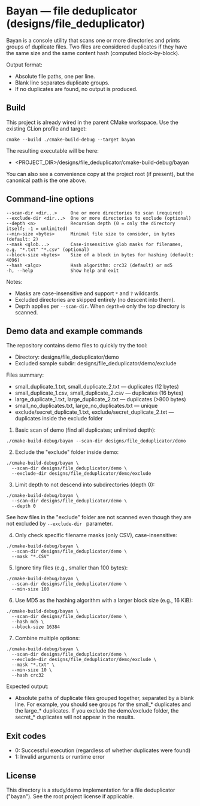 # Bayan — file deduplicator (designs/file_deduplicator)

Bayan is a console utility that scans one or more directories and prints groups of duplicate files. Two files are considered duplicates if they have the same size and the same content hash (computed block-by-block).

Output format:
- Absolute file paths, one per line.
- Blank line separates duplicate groups.
- If no duplicates are found, no output is produced.

## Build

This project is already wired in the parent CMake workspace. Use the existing CLion profile and target:

```
cmake --build ./cmake-build-debug --target bayan
```

The resulting executable will be here:
- <PROJECT_DIR>/designs/file_deduplicator/cmake-build-debug/bayan

You can also see a convenience copy at the project root (if present), but the canonical path is the one above.

## Command‑line options

```
--scan-dir <dir...>     One or more directories to scan (required)
--exclude-dir <dir...>  One or more directories to exclude (optional)
--depth <n>             Recursion depth (0 = only the directory itself; -1 = unlimited)
--min-size <bytes>      Minimal file size to consider, in bytes (default: 2)
--mask <glob...>        Case-insensitive glob masks for filenames, e.g. "*.txt" "*.csv" (optional)
--block-size <bytes>    Size of a block in bytes for hashing (default: 4096)
--hash <algo>           Hash algorithm: crc32 (default) or md5
-h, --help              Show help and exit
```

Notes:
- Masks are case-insensitive and support `*` and `?` wildcards.
- Excluded directories are skipped entirely (no descent into them).
- Depth applies per `--scan-dir`. When `depth=0` only the top directory is scanned.

## Demo data and example commands

The repository contains demo files to quickly try the tool:
- Directory: designs/file_deduplicator/demo
- Excluded sample subdir: designs/file_deduplicator/demo/exclude

Files summary:
- small_duplicate_1.txt, small_duplicate_2.txt — duplicates (12 bytes)
- small_duplicate_1.csv, small_duplicate_2.csv — duplicates (16 bytes)
- large_duplicate_1.txt, large_duplicate_2.txt — duplicates (>800 bytes)
- small_no_duplicates.txt, large_no_duplicates.txt — unique
- exclude/secret_duplicate_1.txt, exclude/secret_duplicate_2.txt — duplicates inside the exclude folder

1) Basic scan of demo (find all duplicates; unlimited depth):
```
./cmake-build-debug/bayan --scan-dir designs/file_deduplicator/demo
```

2) Exclude the "exclude" folder inside demo:
```
./cmake-build-debug/bayan \
  --scan-dir designs/file_deduplicator/demo \
  --exclude-dir designs/file_deduplicator/demo/exclude
```

3) Limit depth to not descend into subdirectories (depth 0):
```
./cmake-build-debug/bayan \
  --scan-dir designs/file_deduplicator/demo \
  --depth 0
```
See how files in the "exclude" folder are not scanned even though they are not excluded by `--exclude-dir ` parameter.

4) Only check specific filename masks (only CSV), case-insensitive:
```
./cmake-build-debug/bayan \
  --scan-dir designs/file_deduplicator/demo \
  --mask "*.CSV"
```

5) Ignore tiny files (e.g., smaller than 100 bytes):
```
./cmake-build-debug/bayan \
  --scan-dir designs/file_deduplicator/demo \
  --min-size 100
```

6) Use MD5 as the hashing algorithm with a larger block size (e.g., 16 KiB):
```
./cmake-build-debug/bayan \
  --scan-dir designs/file_deduplicator/demo \
  --hash md5 \
  --block-size 16384
```

7) Combine multiple options:
```
./cmake-build-debug/bayan \
  --scan-dir designs/file_deduplicator/demo \
  --exclude-dir designs/file_deduplicator/demo/exclude \
  --mask "*.txt" \
  --min-size 10 \
  --hash crc32
```

Expected output:
- Absolute paths of duplicate files grouped together, separated by a blank line. For example, you should see groups for the small_* duplicates and the large_* duplicates. If you exclude the demo/exclude folder, the secret_* duplicates will not appear in the results.

## Exit codes
- 0: Successful execution (regardless of whether duplicates were found)
- 1: Invalid arguments or runtime error

## License
This directory is a study/demo implementation for a file deduplicator ("bayan"). See the root project license if applicable.
